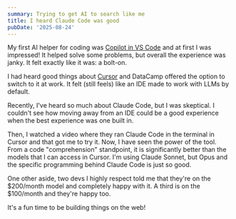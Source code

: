 ```yaml
---
summary: Trying to get AI to search like me
title: I heard Claude Code was good
pubDate: '2025-08-24'
---
```


My first AI helper for coding was [Copilot in VS Code](https://code.visualstudio.com/docs/copilot/overview) and at first I was impressed! It helped solve some problems, but overall the experience was janky. It felt exactly like it was: a bolt-on. 

I had heard good things about [Cursor](https://www.cursor.com) and DataCamp offered the option to switch to it at work. It felt (still feels) like an IDE made to work with LLMs by default. 

Recently, I've heard so much about Claude Code, but I was skeptical. I couldn't see how moving away from an IDE could be a good experience when the best experience was one built in. 

Then, I watched a video where they ran Claude Code in the terminal in Cursor and that got me to try it. Now, I have seen the power of the tool. From a code "comprehension" standpoint, it is significantly better than the models that I can access in Cursor. I'm using Claude Sonnet, but Opus and the specific programming behind Claude Code is just so good. 

One other aside, two devs I highly respect told me that they're on the $200/month model and completely happy with it. A third is on the $100/month and they're happy too.

It's a fun time to be building things on the web!